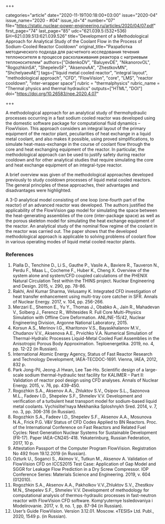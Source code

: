 +++

categories="article"
date="2020-11-19T00:18:00+03:00"
issue="2020-04"
issue_name="2020 - #04"
issue_id="4"
number="07"
file="https://static.nuclear-power-engineering.ru/articles/2020/04/07.pdf"
first_page="74"
last_page="85"
udc="621.039.5:(532+536) БН+621.039.513:621.039.526"
title="Development of a Methodological Approach for Analytical Study of the Coolant Flow in the Process of Sodium-Cooled Reactor Cooldown"
original_title="Разработка методического подхода для расчетного исследования течения теплоносителя в процессе расхолаживания реактора с натриевым теплоносителем"
authors=["DidenkoDV", "BaluyevDE", "NikanorovOL", "RogozhkinSA", "ShepelevSF", "AksenovAA", "ZhestkovMN", "ShchelyaevAE"]
tags=["liquid metal cooled reactor", "integral layout", "methodological approach", "CFD", "FlowVision", "core", "LMS", "reactor cooldown", "inter-wrapper space"]
rubric = "thermalphysics"
rubric_name = "Thermal physics and thermal hydraulics"
outputs=["HTML", "DOI"]
doi="https://doi.org/10.26583/npe.2020.4.07"

+++

A methodological approach for an analytical study of thermohydraulic processes occurring in a fast sodium cooled reactor was developed using the domestic software package for computational fluid dynamics – FlowVision. This approach considers an integral layout of the primary equipment of the reactor plant, peculiarities of heat exchange in a liquid metal coolant, and also makes it possible, using proved simplifications, to simulate heat-mass-exchange in the course of coolant flow through the core and heat exchanging equipment of the reactor. In particular, the methodological approach can be used to justify safety during reactor cooldown and for other analytical studies that require simulating the core and heat exchange equipment of an integral-type reactor.

A brief overview was given of the methodological approaches developed previously to study cooldown processes of liquid metal cooled reactors. The general principles of these approaches, their advantages and disadvantages were highlighted.

A 3-D analytical model consisting of one loop (one-fourth part of the reactor) of an advanced reactor was developed. The authors justified the applicability of the FlowVision gap model for simulating the space between the heat-generating assemblies of the core (inter-package space) as well as the porous skeleton model for simulating the heat exchange equipment of the reactor. An analytical study of the nominal flow regime of the coolant in the reactor was carried out. The paper shows that the developed methodological approach is applicable to solving problems of coolant flow in various operating modes of liquid metal cooled reactor plants.

### References

1. Pialla D., Tenchine D., Li S., Gauthe P., Vasile A., Baviere R., Tauveron N., Perdu F., Maas L., Cocheme F., Huber K., Cheng X. Overview of the system alone and system/CFD coupled calculations of the PHENIX Natural Circulation Test within the THINS project. Nuclear Engineering and Design. 2015, v. 290, pp. 78-86.
2. Rakhi, Anil Kumar Sharma, Velusamy K. Integrated CFD investigation of heat transfer enhancement using multi-tray core catcher in SFR. Annals of Nuclear Energy. 2017, v. 104, pp. 256-266.
3. Merzari E., Shemon E., Yu Y., Thomas J., Obabko A., Jain R., Mahadevan V., Solberg J., Ferencz R., Whitesides R. Full Core Multi-Physics Simulation with Offline Core Deformation. ANL/NE-15/42, Nuclear Engineering Division, Argonne National Laboratory, 2015.
4. Korsun A.S., Merinov I.G., Kharitonov V.S., Bayaskhalanov M.V., Chudanov V.V., Aksenova A.E., Prvichko V.A. Numerical Simulation of Thermal-Hydralic Processes Liquid-Metal Cooled Fuel Assemblies in the Anisotropic Porous Body Approximation. Teploenergetika. 2019, no. 4, pp. 12-22 (in Russian).
5. International Atomic Energy Agency, Status of Fast Reactor Research and Technology Development, IAEA-TECDOC-1691. Vienna, IAEA, 2012, 832 p.
6. Park Jong-Pil, Jeong Ji Hwan, Lee Tae-Ho. Scientific design of a large-scale sodium thermal-hydraulic test facility for KALIMER – Part II: Validation of reactor pool design using CFD analyses. Annals of Nuclear Energy. 2015, v. 76, pp. 439-450.
7. Rogozhkin S.A., Aksenov A.A., Zhluktov S.V., Osipov S.L., Sazonova M.L., Fadeev I.D., Shepelev S.F., Shmelev V.V. Development and verification of a turbulent heat transport model for sodium-based liquid metal coolants. Vychislitel‘naya Mekhanika Sploshnykh Sred. 2014, v. 7, no. 3, pp. 306-316 (in Russian).
8. Rogozhkin S.A., Fadeev I.D., Shepelev S.F., Aksenov A.A., Mosunova N.A., Frick P.G. V&V Status of CFD Codes Applied to BN Reactors. Proc. of the International Conference on Fast Reactors and Related Fuel Cycles: Next Generation Nuclear Systems for Sustainable Development (FR-17). Paper IAEA-CN245-418. Yekaterinburg, Russian Federation, 2017, 10 p.
9. Attestation Passport of the Computer Program FlowVision. Registration No 492 from 19.12.2019 (in Russian).
10. Ozturk U., Soganci S., Akimov V., Tutkun M., Aksenov A. Validation of FlowVision CFD on ICCS2015 Test Case: Application of Gap Model and SGGR for Leakage Flow Prediction in a Dry Screw Compressor. IOP Conference Series: Materials Science and Engineering. 2019, v. 604 (012010).
11. Rogozhkin S.A., Aksenov A.A., Pakholkov V.V.,Zhluktov S.V., Zhestkov M.N., Shepelev S.F., Shmelev V.V. Development of methodology for computational analysis of thermos-hydraulic processes in fast-neutron reactor with FlowVision CFD software. Komp‘yuternye Issledovaniya i Modelirovanie. 2017, v. 9, no. 1, pp. 87-94 (in Russian).
12. User’s Guide FlowVision. Version 3.12.01. Moscow. «TESIS» Ltd. Publ., 2020, 1549 p. (in Russian).
